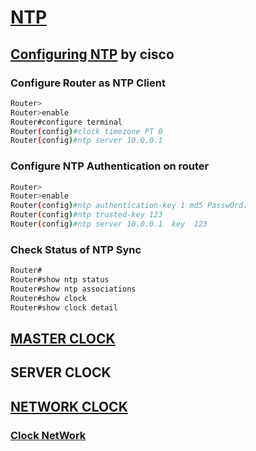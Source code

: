 # [NTP](https://en.wikipedia.org/wiki/Network_Time_Protocol)

## [Configuring NTP](https://www.cisco.com/c/en/us/td/docs/switches/lan/catalyst4000/8-2glx/configuration/guide/ntp.html) by cisco

### Configure Router as NTP Client

```bash
Router>
Router>enable
Router#configure terminal
Router(config)#clock timezone PT 0
Router(config)#ntp server 10.0.0.1
```

### Configure NTP Authentication on router

```bash
Router>
Router>enable
Router(config)#ntp authentication-key 1 md5 Passw0rd.
Router(config)#ntp trusted-key 123
Router(config)#ntp server 10.0.0.1  key  123
```

### Check Status of NTP Sync

```bash
Router#
Router#show ntp status
Router#show ntp associations
Router#show clock
Router#show clock detail

```


## [MASTER CLOCK](https://en.wikipedia.org/wiki/Master_clock)

## SERVER CLOCK

## [NETWORK CLOCK](https://en.wikipedia.org/wiki/Clock_network)

### [Clock NetWork](https://en.wikipedia.org/wiki/Clock_network)
